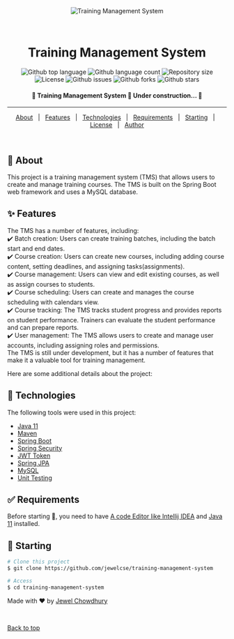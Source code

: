 <div align="center" id="top"> 
  <img src="./.github/app.gif" alt="Training Management System" />


  &#xa0;

</div>

<h1 align="center">Training Management System</h1>

<p align="center">
  <img alt="Github top language" src="https://img.shields.io/github/languages/top/jewelcse/training-management-system?color=56BEB8">

  <img alt="Github language count" src="https://img.shields.io/github/languages/count/jewelcse/training-management-system?color=56BEB8">

  <img alt="Repository size" src="https://img.shields.io/github/repo-size/jewelcse/training-management-system?color=56BEB8">

  <img alt="License" src="https://img.shields.io/github/license/jewelcse/training-management-system?color=56BEB8">

  <img alt="Github issues" src="https://img.shields.io/github/issues/jewelcse/training-management-system?color=56BEB8" /> 

  <img alt="Github forks" src="https://img.shields.io/github/forks/jewelcse/training-management-system?color=56BEB8" /> 

  <img alt="Github stars" src="https://img.shields.io/github/stars/jewelcse/training-management-system?color=56BEB8" /> 
</p>

<!-- Status -->

<h4 align="center"> 
	🚧  Training Management System 🚀 Under construction...  🚧
</h4> 

<hr>

<p align="center">
  <a href="#dart-about">About</a> &#xa0; | &#xa0; 
  <a href="#sparkles-features">Features</a> &#xa0; | &#xa0;
  <a href="#rocket-technologies">Technologies</a> &#xa0; | &#xa0;
  <a href="#white_check_mark-requirements">Requirements</a> &#xa0; | &#xa0;
  <a href="#checkered_flag-starting">Starting</a> &#xa0; | &#xa0;
  <a href="#memo-license">License</a> &#xa0; | &#xa0;
  <a href="https://github.com/{{YOUR_GITHUB_USERNAME}}" target="_blank">Author</a>
</p>

<br>

## :dart: About ##


This project is a training management system (TMS) that allows users to create and manage training courses. 
The TMS is built on the Spring Boot web framework and uses a MySQL database. 


## :sparkles: Features ##

The TMS has a number of features, including: \
:heavy_check_mark: Batch creation: Users can create training batches, including the batch start and end dates.\
:heavy_check_mark: Course creation: Users can create new courses, including adding course content, setting deadlines, and assigning tasks(assignments).\
:heavy_check_mark: Course management: Users can view and edit existing courses, as well as assign courses to students.\
:heavy_check_mark: Course scheduling: Users can create and manages the course scheduling with calendars view.\
:heavy_check_mark: Course tracking: The TMS tracks student progress and provides reports on student performance. Trainers can evaluate the student performance and can prepare reports.\
:heavy_check_mark: User management: The TMS allows users to create and manage user accounts, including assigning roles and permissions.\
The TMS is still under development, but it has a number of features that make it a valuable tool for training management.

Here are some additional details about the project:



## :rocket: Technologies ##

The following tools were used in this project:

- [Java 11](#)
- [Maven](#)
- [Spring Boot](#)
- [Spring Security](#)
- [JWT Token](#)
- [Spring JPA](#)
- [MySQL](#)
- [Unit Testing](#)

## :white_check_mark: Requirements ##

Before starting :checkered_flag:, you need to have [A code Editor like Intellij IDEA](#) and [Java 11](#) installed.

## :checkered_flag: Starting ##

```bash
# Clone this project
$ git clone https://github.com/jewelcse/training-management-system

# Access
$ cd training-management-system

```




Made with :heart: by <a href="https://github.com/jewelcse" target="_blank">Jewel Chowdhury</a>

&#xa0;

<a href="#top">Back to top</a>
